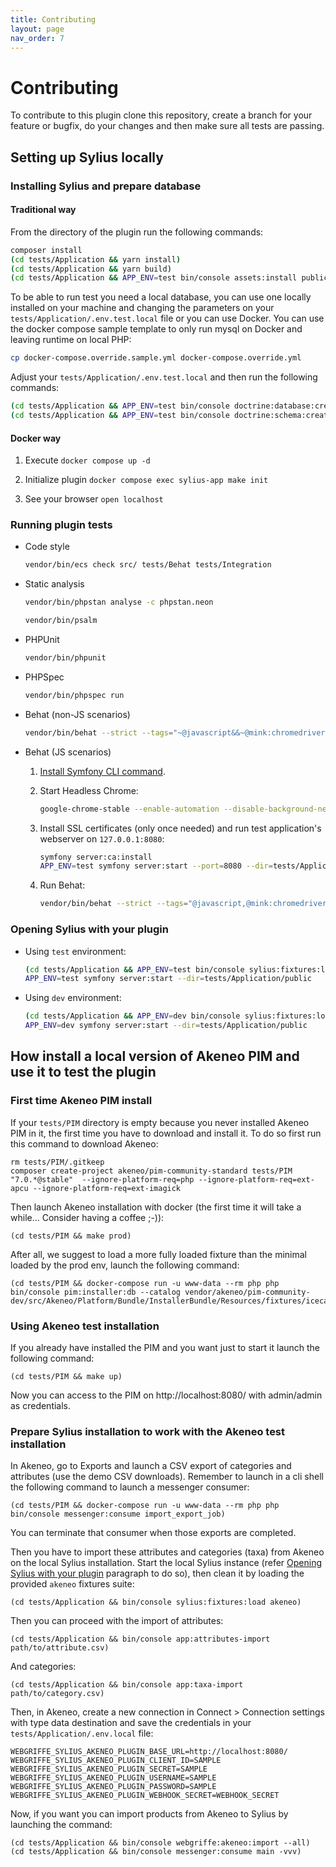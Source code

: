 ```yaml
---
title: Contributing
layout: page
nav_order: 7
---
```


# Contributing

To contribute to this plugin clone this repository, create a branch for your feature or bugfix, do your changes and then
make sure all tests are passing.

## Setting up Sylius locally

### Installing Sylius and prepare database

#### Traditional way

From the directory of the plugin run the following commands:

```bash
composer install
(cd tests/Application && yarn install)
(cd tests/Application && yarn build)
(cd tests/Application && APP_ENV=test bin/console assets:install public)
```

To be able to run test you need a local database, you can use one locally installed on your machine 
and changing the parameters on your `tests/Application/.env.test.local` file or you can use Docker.
You can use the docker compose sample template to only run mysql on Docker and leaving runtime on local PHP:
    
```bash
cp docker-compose.override.sample.yml docker-compose.override.yml
```

Adjust your `tests/Application/.env.test.local` and then run the following commands:

```bash
(cd tests/Application && APP_ENV=test bin/console doctrine:database:create)
(cd tests/Application && APP_ENV=test bin/console doctrine:schema:create)
```

#### Docker way

1. Execute `docker compose up -d`

2. Initialize plugin `docker compose exec sylius-app make init`

3. See your browser `open localhost`

### Running plugin tests

- Code style
  
    ```bash
    vendor/bin/ecs check src/ tests/Behat tests/Integration
    ```

- Static analysis
  
    ```bash
    vendor/bin/phpstan analyse -c phpstan.neon
    ```
  
    ```bash
    vendor/bin/psalm
    ```

- PHPUnit
  
    ```bash
    vendor/bin/phpunit
    ```

- PHPSpec
  
  ```bash
  vendor/bin/phpspec run
  ```

- Behat (non-JS scenarios)
  
  ```bash
  vendor/bin/behat --strict --tags="~@javascript&&~@mink:chromedriver"
  ```

- Behat (JS scenarios)
    
    1. [Install Symfony CLI command](https://symfony.com/download).

    2. Start Headless Chrome:

        ```bash
        google-chrome-stable --enable-automation --disable-background-networking --no-default-browser-check --no-first-run --disable-popup-blocking --disable-default-apps --allow-insecure-localhost --disable-translate --disable-extensions --no-sandbox --enable-features=Metal --headless --remote-debugging-port=9222 --window-size=2880,1800 --proxy-server='direct://' --proxy-bypass-list='*' http://127.0.0.1
        ```

    3. Install SSL certificates (only once needed) and run test application's webserver on `127.0.0.1:8080`:

        ```bash
        symfony server:ca:install
        APP_ENV=test symfony server:start --port=8080 --dir=tests/Application/public --daemon
        ```

    4. Run Behat:

        ```bash
        vendor/bin/behat --strict --tags="@javascript,@mink:chromedriver"
        ```

### Opening Sylius with your plugin

- Using `test` environment:

    ```bash
    (cd tests/Application && APP_ENV=test bin/console sylius:fixtures:load)
    APP_ENV=test symfony server:start --dir=tests/Application/public
    ```

- Using `dev` environment:
  
    ```bash
    (cd tests/Application && APP_ENV=dev bin/console sylius:fixtures:load)
    APP_ENV=dev symfony server:start --dir=tests/Application/public
    ```

## How install a local version of Akeneo PIM and use it to test the plugin

### First time Akeneo PIM install

If your `tests/PIM` directory is empty because you never installed Akeneo PIM in it, the first time you have to download
and install it. To do so first run this command to download Akeneo:


```shell
rm tests/PIM/.gitkeep
composer create-project akeneo/pim-community-standard tests/PIM "7.0.*@stable"  --ignore-platform-req=php --ignore-platform-req=ext-apcu --ignore-platform-req=ext-imagick
```
Then launch Akeneo installation with docker (the first time it will take a while... Consider having a coffee ;-)):

```shell
(cd tests/PIM && make prod)
```
After all, we suggest to load a more fully loaded fixture than the minimal loaded by the prod env, launch the following command:
    
```shell
(cd tests/PIM && docker-compose run -u www-data --rm php php bin/console pim:installer:db --catalog vendor/akeneo/pim-community-dev/src/Akeneo/Platform/Bundle/InstallerBundle/Resources/fixtures/icecat_demo_dev)
```

### Using Akeneo test installation

If you already have installed the PIM and you want just to start it launch the following command:

```shell
(cd tests/PIM && make up)
```

Now you can access to the PIM on http://localhost:8080/ with admin/admin as credentials.

### Prepare Sylius installation to work with the Akeneo test installation

In Akeneo, go to Exports and launch a CSV export of categories and attributes (use the demo CSV downloads).
Remember to launch in a cli shell the following command to launch a messenger consumer:

```shell
(cd tests/PIM && docker-compose run -u www-data --rm php php bin/console messenger:consume import_export_job)
```
You can terminate that consumer when those exports are completed.

Then you have to import these attributes and categories (taxa) from Akeneo on the local Sylius installation.
Start the local Sylius instance (refer [Opening Sylius with your plugin](#opening-sylius-with-your-plugin) paragraph to do so),
then clean it by loading the provided `akeneo` fixtures suite:

```shell
(cd tests/Application && bin/console sylius:fixtures:load akeneo)
```

Then you can proceed with the import of attributes:
    
```shell
(cd tests/Application && bin/console app:attributes-import path/to/attribute.csv)
```

And categories:

```shell
(cd tests/Application && bin/console app:taxa-import path/to/category.csv) 
```

Then, in Akeneo, create a new connection in Connect > Connection settings with type data destination and save the credentials in your `tests/Application/.env.local` file:

```dotenv
WEBGRIFFE_SYLIUS_AKENEO_PLUGIN_BASE_URL=http://localhost:8080/
WEBGRIFFE_SYLIUS_AKENEO_PLUGIN_CLIENT_ID=SAMPLE
WEBGRIFFE_SYLIUS_AKENEO_PLUGIN_SECRET=SAMPLE
WEBGRIFFE_SYLIUS_AKENEO_PLUGIN_USERNAME=SAMPLE
WEBGRIFFE_SYLIUS_AKENEO_PLUGIN_PASSWORD=SAMPLE
WEBGRIFFE_SYLIUS_AKENEO_PLUGIN_WEBHOOK_SECRET=WEBHOOK_SECRET
```

Now, if you want you can import products from Akeneo to Sylius by launching the command:

```shell
(cd tests/Application && bin/console webgriffe:akeneo:import --all)
(cd tests/Application && bin/console messenger:consume main -vvv)
```
